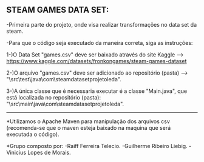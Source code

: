 STEAM GAMES DATA SET:
-------------------------------------------------------------------------------------------

-Primeira parte do projeto, onde visa realizar transformações no data set da steam.

-Para que o código seja executado da maneira correta, siga as instruções:

1-)O Data Set "games.csv" deve ser baixado através do site Kaggle --> https://www.kaggle.com/datasets/fronkongames/steam-games-dataset

2-)O arquivo "games.csv" deve ser adicionado ao repositório (pasta) --> "\src\test\java\com\steamdatasetprojetoleda".

3-)A única classe que é necessaria executar é a classe "Main.java", que está localizada no repositório (pasta):
"\src\main\java\com\steamdatasetprojetoleda".

---------------------------------------------------------------------------------------------
*Utilizamos o Apache Maven para manipulação dos arquivos csv (recomenda-se que o maven esteja baixado na maquina que será executada o código).

*Grupo composto por: 
-Raiff Ferreira Telecio.
-Guilherme Ribeiro Liebig. 
-Vinicius Lopes de Morais.
